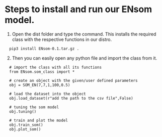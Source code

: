 # Steps to install and run our ENsom model.
1. Open the dist folder and type the command. This installs the required class with the respective functions in our distro.
```
  pip3 install ENsom-0.1.tar.gz .
```
2. Then you can easily open any python file and import the class from it.
```
  # import the class with all its functions
  from ENsom.som_class import *
  
  # create an object with the given/user defined parameters
  obj = SOM_EN(7,7,1,100,0.5)
  
  # load the dataset into the object
  obj.load_dataset(r"add the path to the csv file",False)
  
  # tuning the som model
  obj.tuning()
 
  # train and plot the model
  obj.train_som()
  obj.plot_som()
```
